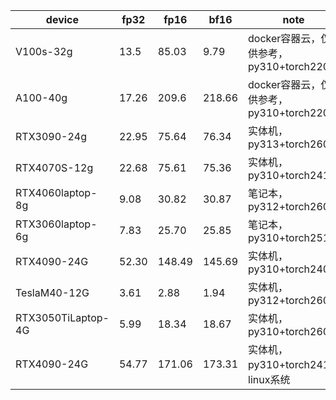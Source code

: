 | device           | fp32  | fp16   | bf16   | note                                   | contributor                                    |
| ---------------- | ----- | ------ | ------ | -------------------------------------- | ---------------------------------------------- |
| V100s-32g        | 13.5  | 85.03  | 9.79   | docker容器云，仅供参考，py310+torch220 | [zzc0208](https://github.com/zzc0208)             |
| A100-40g         | 17.26 | 209.6  | 218.66 | docker容器云，仅供参考，py310+torch220 | [zzc0208](https://github.com/zzc0208)             |
| RTX3090-24g      | 22.95 | 75.64  | 76.34  | 实体机，py313+torch260                 | [zzc0208](https://github.com/zzc0208)             |
| RTX4070S-12g     | 22.68 | 75.61  | 75.36  | 实体机，py310+torch241                 | [zzc0208](https://github.com/zzc0208)             |
| RTX4060laptop-8g | 9.08  | 30.82  | 30.87  | 笔记本，py312+torch260                 | [KAl(SO₄)₂·12H₂O](https://github.com/CN17161) |
| RTX3060laptop-6g | 7.83  | 25.70  | 25.85  | 笔记本，py310+torch251                 | [turning point](https://github.com/colstone)      |
| RTX4090-24G      | 52.30 | 148.49 | 145.69 | 实体机，py310+torch240                 | [Charming](https://space.bilibili.com/399248533)  |
| TeslaM40-12G     | 3.61  | 2.88   | 1.94   | 实体机，py312+torch260                 | [barryblueice](https://github.com/barryblueice)   |
|RTX3050TiLaptop-4G| 5.99  | 18.34  | 18.67  | 实体机，py310+torch260                 | [barryblueice](https://github.com/barryblueice)   |
| RTX4090-24G      | 54.77 | 171.06 | 173.31 | 实体机，py310+torch241，linux系统       | [sd0ric4](https://github.com/sd0ric4)   |
